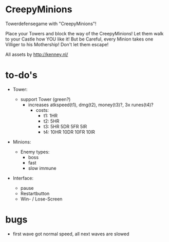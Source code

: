 # CreepyMinions
Towerdefensegame with "CreepyMinions"!

Place your Towers and block the way of the CreepyMinions! Let them walk to your Castle how YOU like it! But be Careful, every Minion takes one Villiger to his Mothership! Don't let them escape!


All assets by http://kenney.nl/


# to-do's

- Tower:
    - support Tower (green?)
        - increases atkspeed(t1), dmg(t2), money(t3)?, 3x runes(t4)?
            - costs:
                - t1: 1HR
                - t2: 5HR
                - t3: 5HR 5DR 5FR 5IR
                - t4: 10HR 10DR 10FR 10IR

- Minions:
    - Enemy types:
        - boss
        - fast
        - slow immune


- Interface:
    - pause
    - Restartbutton
    - Win- / Lose-Screen
    
    
# bugs
- first wave got normal speed, all next waves are slowed